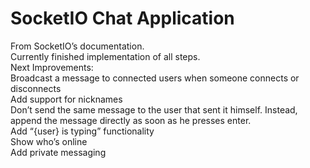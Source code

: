 SocketIO Chat Application
=========================
From SocketIO’s documentation.<br>
Currently finished implementation of all steps.<br>
Next Improvements:<br>
Broadcast a message to connected users when someone connects or disconnects<br>
Add support for nicknames<br>
Don’t send the same message to the user that sent it himself. Instead, append the message directly as soon as he presses enter.<br>
Add “{user} is typing” functionality<br>
Show who’s online<br>
Add private messaging

